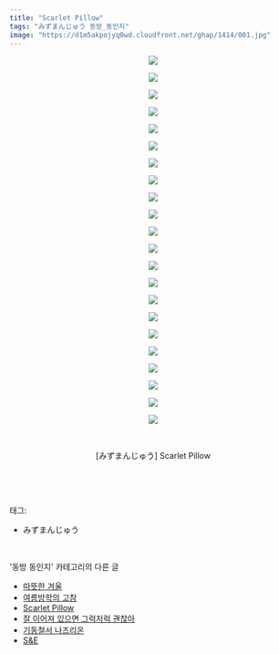 ```yaml
---
title: "Scarlet Pillow"
tags: "みずまんじゅう 동방_동인지"
image: "https://d1m5akpojyq0wd.cloudfront.net/ghap/1414/001.jpg"
---
```

<div class="article">
<p style="text-align: center; clear: none; float: none;"><img src="{{ site.imgserver6 }}/ghap/1414/001.jpg"/></p>
<p style="text-align: center; clear: none; float: none;"><img src="{{ site.imgserver6 }}/ghap/1414/002.jpg"/></p>
<p style="text-align: center; clear: none; float: none;"><img src="{{ site.imgserver6 }}/ghap/1414/003.jpg"/></p>
<p style="text-align: center; clear: none; float: none;"><img src="{{ site.imgserver6 }}/ghap/1414/004.jpg"/></p>
<p style="text-align: center; clear: none; float: none;"><img src="{{ site.imgserver6 }}/ghap/1414/005.jpg"/></p>
<p style="text-align: center; clear: none; float: none;"><img src="{{ site.imgserver6 }}/ghap/1414/006.jpg"/></p>
<p style="text-align: center; clear: none; float: none;"><img src="{{ site.imgserver6 }}/ghap/1414/007.jpg"/></p>
<p style="text-align: center; clear: none; float: none;"><img src="{{ site.imgserver6 }}/ghap/1414/008.jpg"/></p>
<p style="text-align: center; clear: none; float: none;"><img src="{{ site.imgserver6 }}/ghap/1414/009.jpg"/></p>
<p style="text-align: center; clear: none; float: none;"><img src="{{ site.imgserver6 }}/ghap/1414/010.jpg"/></p>
<p style="text-align: center; clear: none; float: none;"><img src="{{ site.imgserver6 }}/ghap/1414/011.jpg"/></p>
<p style="text-align: center; clear: none; float: none;"><img src="{{ site.imgserver6 }}/ghap/1414/012.jpg"/></p>
<p style="text-align: center; clear: none; float: none;"><img src="{{ site.imgserver6 }}/ghap/1414/013.jpg"/></p>
<p style="text-align: center; clear: none; float: none;"><img src="{{ site.imgserver6 }}/ghap/1414/014.jpg"/></p>
<p style="text-align: center; clear: none; float: none;"><img src="{{ site.imgserver6 }}/ghap/1414/015.jpg"/></p>
<p style="text-align: center; clear: none; float: none;"><img src="{{ site.imgserver6 }}/ghap/1414/016.jpg"/></p>
<p style="text-align: center; clear: none; float: none;"><img src="{{ site.imgserver6 }}/ghap/1414/017.jpg"/></p>
<p style="text-align: center; clear: none; float: none;"><img src="{{ site.imgserver6 }}/ghap/1414/018.jpg"/></p>
<p style="text-align: center; clear: none; float: none;"><img src="{{ site.imgserver6 }}/ghap/1414/019.jpg"/></p>
<p style="text-align: center; clear: none; float: none;"><img src="{{ site.imgserver6 }}/ghap/1414/020.jpg"/></p>
<p style="text-align: center; clear: none; float: none;"><img src="{{ site.imgserver6 }}/ghap/1414/021.jpg"/></p>
<p style="text-align: center; clear: none; float: none;"><img src="{{ site.imgserver6 }}/ghap/1414/022.jpg"/></p>
<p style="text-align: center; clear: none; float: none;"><br/></p>
<p style="text-align: center; clear: none; float: none;">[みずまんじゅう] Scarlet Pillow</p>
<p><br/></p>
</div><br/>
<div class="tagTrail">
<p>태그: </p>
<ul>
<li>みずまんじゅう</li>
</ul>
</div><br/>
<div class="another">
<p>'동방 동인지' 카테고리의 다른 글</p>
<ul>
<li><a href="/ghap_1417">따뜻한 겨울</a></li>
<li><a href="/ghap_1415">여름방학의 고참</a></li>
<li><a href="/ghap_1414">Scarlet Pillow</a></li>
<li><a href="/ghap_1413">잘 이어져 있으면 그럭저럭 괜찮아</a></li>
<li><a href="/ghap_1412">기동철서 나즈리온</a></li>
<li><a href="/ghap_1411">S&amp;E</a></li>
</ul>
</div><br/>
<div class="cb_module cb_fluid">
<div class="cb_wrt cb_profile">
</div><!-- commentList close -->
</div><br/>
